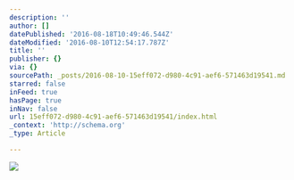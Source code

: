 ```yaml
---
description: ''
author: []
datePublished: '2016-08-18T10:49:46.544Z'
dateModified: '2016-08-10T12:54:17.787Z'
title: ''
publisher: {}
via: {}
sourcePath: _posts/2016-08-10-15eff072-d980-4c91-aef6-571463d19541.md
starred: false
inFeed: true
hasPage: true
inNav: false
url: 15eff072-d980-4c91-aef6-571463d19541/index.html
_context: 'http://schema.org'
_type: Article

---
```

![](https://the-grid-user-content.s3-us-west-2.amazonaws.com/69f8dc46-b46f-4782-be8f-72264211c3d8.jpg)
